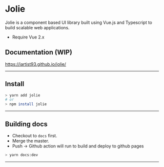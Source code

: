 # Jolie

Jolie is a component based UI library built using Vue.js and Typescript to build scalable web applications.

- Require Vue 2.x

## Documentation (WIP)

https://iartist93.github.io/jolie/

---

## Install

```sh
> yarn add jolie
# or
> npm install jolie
```

---

## Building docs

- Checkout to `docs` first.
- Merge the master.
- Push -> Github action will run to build and deploy to github pages

```sh
> yarn docs:dev
```

---
